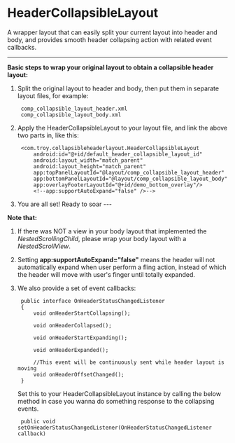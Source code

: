# HeaderCollapsibleLayout
A wrapper layout that can easily split your current layout into header and body, and provides smooth header collapsing action with related event callbacks.

----------

**Basic steps to wrap your original layout to obtain a collapsible header layout:**



1. Split the original layout to header and body, then put them in separate layout files, for example:

		comp_collapsible_layout_header.xml
		comp_collapsible_layout_body.xml

2. Apply the HeaderCollapsibleLayout to your layout file, and link the above two parts in, like this:

		<com.troy.collapsibleheaderlayout.HeaderCollapsibleLayout
            android:id="@+id/default_header_collapsible_layout_id"
            android:layout_width="match_parent"
            android:layout_height="match_parent"
            app:topPanelLayoutId="@layout/comp_collapsible_layout_header"
            app:bottomPanelLayoutId="@layout/comp_collapsible_layout_body"
            app:overlayFooterLayoutId="@+id/demo_bottom_overlay"/>
            <!--app:supportAutoExpand="false" />-->

3. You are all set! Ready to soar ---

**Note that:**

1. If there was NOT a view in your body layout that implemented the *NestedScrollingChild*, please wrap your body layout with a *NestedScrollView*.
2. Setting **app:supportAutoExpand="false"** means the header will not automatically expand when user perform a fling action, instead of which the header will move with user's finger until totally expanded.
3. We also provide a set of event callbacks:

		public interface OnHeaderStatusChangedListener
		{
		    void onHeaderStartCollapsing();
		
		    void onHeaderCollapsed();
		
		    void onHeaderStartExpanding();
		
		    void onHeaderExpanded();
		
		    //This event will be continuously sent while header layout is moving
		    void onHeaderOffsetChanged();
		}

	Set this to your HeaderCollapsibleLayout instance by calling the below method in case you wanna do something response to the collapsing events.

		public void setOnHeaderStatusChangedListener(OnHeaderStatusChangedListener callback)
